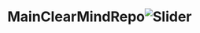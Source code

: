 # MainClearMindRepo![Slider](https://user-images.githubusercontent.com/63518641/139015361-3b8e0414-b422-46b2-af7c-398706687fbd.jpeg)
